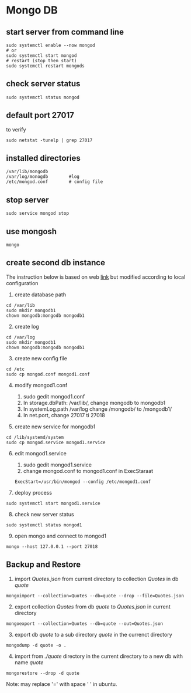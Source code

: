 # Mongo DB

## start server from command line
```
sudo systemctl enable --now mongod
# or
sudo systemctl start mongod
# restart (stop then start)
sudo systemctl restart mongods
```

## check server status
```
sudo systemctl status mongod
```
## default port 27017
to verify
```
sudo netstat -tunelp | grep 27017
```
## installed directories
```
/var/lib/mongodb
/var/log/monogdb        #log
/etc/mongod.conf        # config file
```
## stop server
```
sudo service mongod stop
```
## use mongosh
```
mongo
```

## create second db instance
The instruction below is based on web [link](https://medium.com/@akshay2gud/creating-multiple-instances-of-mongodb-on-server-and-setting-replication-of-database-5ead59e1e4d4) but modified according to local configuration

1. create database path
```
cd /var/lib
sudo mkdir mongodb1
chown mongodb:mongodb mongodb1
```
2. create log
```
cd /var/log
sudo mkdir mongodb1
chown mongodb:mongodb mongodb1
```
3. create new config file
```
cd /etc
sudo cp mongod.conf mongod1.conf
```

4. modify mongod1.conf
    1. sudo gedit mongod1.conf
    2. In storage.dbPath: /var/lib/, change mongodb to mongodb1
    3. In systemLog.path /var/log change /mongodb/ to /mongodb1/
    4. In net.port, change 27017 ti 27018


5. create new service for mongodb1
```
cd /lib/systemd/system
sudo cp mongod.service mongod1.service
```
6. edit mongod1.service
    1. sudo gedit mongod1.service
    2. change mongod.conf to mongod1.conf in ExecStaraat
    ```
    ExecStart=/usr/bin/mongod --config /etc/mongod1.conf
    ```

7. deploy process
```
sudo systemctl start mongod1.service
```
8. check new server status
```
sudo systemctl status mongod1
```
9. open mongo and connect to mongod1
```
mongo --host 127.0.0.1 --port 27018
```

## Backup and Restore

1. import _Quotes.json_ from current directory to collection _Quotes_ in db _quote_
```
mongoimport --collection=Quotes --db=quote --drop --file=Quotes.json
```

2. export collection _Quotes_ from db _quote_ to _Quotes.json_ in current directory
```
mongoexport --collection=Quotes --db=quote --out=Quotes.json
```

3. export db _quote_ to a sub directory _quote_ in the currenct directory 
```
mongodump -d quote -o .
```

4. import from _./quote_ directory in the current directory to a new db with name _quote_
```
mongorestore --drop -d quote 
```

Note: may replace '=' with space ' ' in ubuntu.